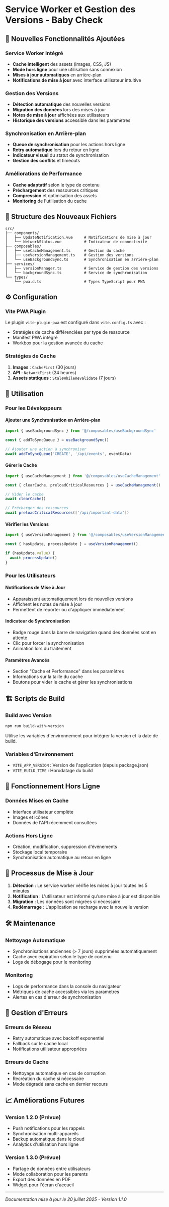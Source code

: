 # Service Worker et Gestion des Versions - Baby Check

## 🚀 Nouvelles Fonctionnalités Ajoutées

### Service Worker Intégré
- **Cache intelligent** des assets (images, CSS, JS)
- **Mode hors ligne** pour une utilisation sans connexion
- **Mises à jour automatiques** en arrière-plan
- **Notifications de mise à jour** avec interface utilisateur intuitive

### Gestion des Versions
- **Détection automatique** des nouvelles versions
- **Migration des données** lors des mises à jour
- **Notes de mise à jour** affichées aux utilisateurs
- **Historique des versions** accessible dans les paramètres

### Synchronisation en Arrière-plan
- **Queue de synchronisation** pour les actions hors ligne
- **Retry automatique** lors du retour en ligne
- **Indicateur visuel** du statut de synchronisation
- **Gestion des conflits** et timeouts

### Améliorations de Performance
- **Cache adaptatif** selon le type de contenu
- **Préchargement** des ressources critiques
- **Compression** et optimisation des assets
- **Monitoring** de l'utilisation du cache

## 📁 Structure des Nouveaux Fichiers

```
src/
├── components/
│   ├── UpdateNotification.vue     # Notifications de mise à jour
│   └── NetworkStatus.vue          # Indicateur de connectivité
├── composables/
│   ├── useCacheManagement.ts      # Gestion du cache
│   ├── useVersionManagement.ts    # Gestion des versions
│   └── useBackgroundSync.ts       # Synchronisation en arrière-plan
├── services/
│   ├── versionManager.ts          # Service de gestion des versions
│   └── backgroundSync.ts          # Service de synchronisation
└── types/
    └── pwa.d.ts                   # Types TypeScript pour PWA
```

## ⚙️ Configuration

### Vite PWA Plugin
Le plugin `vite-plugin-pwa` est configuré dans `vite.config.ts` avec :
- Stratégies de cache différenciées par type de ressource
- Manifest PWA intégré
- Workbox pour la gestion avancée du cache

### Stratégies de Cache
1. **Images** : `CacheFirst` (30 jours)
2. **API** : `NetworkFirst` (24 heures)
3. **Assets statiques** : `StaleWhileRevalidate` (7 jours)

## 🔧 Utilisation

### Pour les Développeurs

#### Ajouter une Synchronisation en Arrière-plan
```typescript
import { useBackgroundSync } from '@/composables/useBackgroundSync'

const { addToSyncQueue } = useBackgroundSync()

// Ajouter une action à synchroniser
await addToSyncQueue('CREATE', '/api/events', eventData)
```

#### Gérer le Cache
```typescript
import { useCacheManagement } from '@/composables/useCacheManagement'

const { clearCache, preloadCriticalResources } = useCacheManagement()

// Vider le cache
await clearCache()

// Précharger des ressources
await preloadCriticalResources(['/api/important-data'])
```

#### Vérifier les Versions
```typescript
import { useVersionManagement } from '@/composables/useVersionManagement'

const { hasUpdate, processUpdate } = useVersionManagement()

if (hasUpdate.value) {
  await processUpdate()
}
```

### Pour les Utilisateurs

#### Notifications de Mise à Jour
- Apparaissent automatiquement lors de nouvelles versions
- Affichent les notes de mise à jour
- Permettent de reporter ou d'appliquer immédiatement

#### Indicateur de Synchronisation
- Badge rouge dans la barre de navigation quand des données sont en attente
- Clic pour forcer la synchronisation
- Animation lors du traitement

#### Paramètres Avancés
- Section "Cache et Performance" dans les paramètres
- Informations sur la taille du cache
- Boutons pour vider le cache et gérer les synchronisations

## 🏗️ Scripts de Build

### Build avec Version
```bash
npm run build-with-version
```
Utilise les variables d'environnement pour intégrer la version et la date de build.

### Variables d'Environnement
- `VITE_APP_VERSION` : Version de l'application (depuis package.json)
- `VITE_BUILD_TIME` : Horodatage du build

## 📱 Fonctionnement Hors Ligne

### Données Mises en Cache
- Interface utilisateur complète
- Images et icônes
- Données de l'API récemment consultées

### Actions Hors Ligne
- Création, modification, suppression d'événements
- Stockage local temporaire
- Synchronisation automatique au retour en ligne

## 🔄 Processus de Mise à Jour

1. **Détection** : Le service worker vérifie les mises à jour toutes les 5 minutes
2. **Notification** : L'utilisateur est informé qu'une mise à jour est disponible
3. **Migration** : Les données sont migrées si nécessaire
4. **Redémarrage** : L'application se recharge avec la nouvelle version

## 🛠️ Maintenance

### Nettoyage Automatique
- Synchronisations anciennes (> 7 jours) supprimées automatiquement
- Cache avec expiration selon le type de contenu
- Logs de débogage pour le monitoring

### Monitoring
- Logs de performance dans la console du navigateur
- Métriques de cache accessibles via les paramètres
- Alertes en cas d'erreur de synchronisation

## 🚨 Gestion d'Erreurs

### Erreurs de Réseau
- Retry automatique avec backoff exponentiel
- Fallback sur le cache local
- Notifications utilisateur appropriées

### Erreurs de Cache
- Nettoyage automatique en cas de corruption
- Recréation du cache si nécessaire
- Mode dégradé sans cache en dernier recours

## 📈 Améliorations Futures

### Version 1.2.0 (Prévue)
- Push notifications pour les rappels
- Synchronisation multi-appareils
- Backup automatique dans le cloud
- Analytics d'utilisation hors ligne

### Version 1.3.0 (Prévue)
- Partage de données entre utilisateurs
- Mode collaboration pour les parents
- Export des données en PDF
- Widget pour l'écran d'accueil

---

*Documentation mise à jour le 20 juillet 2025 - Version 1.1.0*
